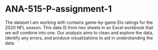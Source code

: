 # ANA-515-P-assignment-1
The dataset I am working with contains game-by-game Elo ratings for the 2020 NFL season. This data IS from two sheets in an Excel workbook that we will combine into one. Our analysis aims to clean and explore the data, identify any errors, and produce visualizations to aid in understanding the data.
